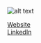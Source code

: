 <p align="center">

![alt text](https://github.com/samresume/samresume/blob/main/wallpaper.jpg)


  <a href="https://samresume.com"> Website </a>
  <br/>
  <a href="https://linkedin.com/in/samresume"> LinkedIn </a>
<br/>
</p>

